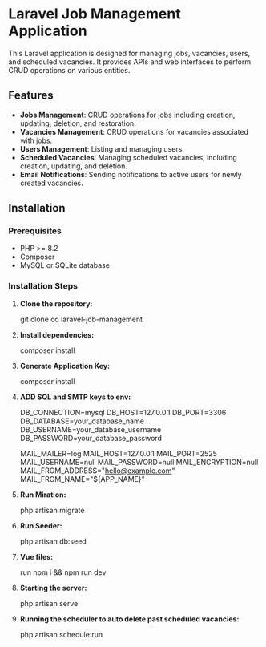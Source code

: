 # Laravel Job Management Application

This Laravel application is designed for managing jobs, vacancies, users, and scheduled vacancies. It provides APIs and web interfaces to perform CRUD operations on various entities.

## Features

- **Jobs Management**: CRUD operations for jobs including creation, updating, deletion, and restoration.
- **Vacancies Management**: CRUD operations for vacancies associated with jobs.
- **Users Management**: Listing and managing users.
- **Scheduled Vacancies**: Managing scheduled vacancies, including creation, updating, and deletion.
- **Email Notifications**: Sending notifications to active users for newly created vacancies.

## Installation

### Prerequisites

- PHP >= 8.2
- Composer
- MySQL or SQLite database

### Installation Steps

1. **Clone the repository:**

   git clone <repository-url>
   cd laravel-job-management

2. **Install dependencies:**

   composer install

3. **Generate Application Key:**

   composer install

4. **ADD SQL and SMTP keys to env:**

    DB_CONNECTION=mysql
    DB_HOST=127.0.0.1
    DB_PORT=3306
    DB_DATABASE=your_database_name
    DB_USERNAME=your_database_username
    DB_PASSWORD=your_database_password

    MAIL_MAILER=log
    MAIL_HOST=127.0.0.1
    MAIL_PORT=2525
    MAIL_USERNAME=null
    MAIL_PASSWORD=null
    MAIL_ENCRYPTION=null
    MAIL_FROM_ADDRESS="hello@example.com"
    MAIL_FROM_NAME="${APP_NAME}"

5. **Run Miration:**

   php artisan migrate

6. **Run Seeder:**

   php artisan db:seed

7. **Vue files:**

   run npm i && npm run dev

8. **Starting the server:**

   php artisan serve

9. **Running the scheduler to auto delete past scheduled vacancies:**

   php artisan schedule:run




